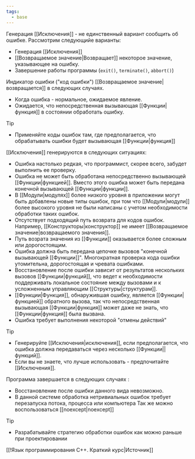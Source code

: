 ```yaml
---
tags:
  - base
---
```


Генерация [[Исключения]] - не единственный вариант сообщить об ошибке. Рассмотрим следующийе варианты:

- Генерация [[Исключения]] 
- [[Возвращаемое значение|Возвращает]] некоторое значение, указывающее на ошибку.
- Завершение работы программы (`exit()`, `terminate()`, `abbort()`) 

Индикатор ошибки ("код ошибки") [[Возвращаемое значение|возвращается]] в следующих случаях.
- Когда ошибка - нормальное, ожидаемое явление.
- Ожидается, что непосредственная вызывающая [[Функции|функция]] в состоянии обработать ошибку.

> [!tip]
> - Применяйте коды ошибок там, где предполагается, что обрабатывать ошибки будет вызывающая [[Функции|функция]]

[[Исключения]] генерируются в следующих ситуациях:
- Ошибка настолько редкая, что программист, скорее всего, забудет выполнить ее проверку.
- Ошибка не может быть обработана непосредственно вызывающей [[Функции|функцией]]. Вместо этого ошибка может быть передана конечной вызывающей  [[Функции|функции]].
- В [[Модули|модулях]] более низкого уровня в приложении могут быть добавлены новые типы ошибок, при том что [[Модули|модули]] более высокого уровня не были написаны с учетом необходимости обработки таких ошибок.
- Отсутствует подходящий путь возврата для кодов ошибок. Например, [[Конструкторы|конструктор]] не имеет [[Возвращаемое значение|возвращаемого значения]].
- Путь возрата значения из [[Функции]] оказывается более сложным или дорогостоящим.
- Ошибка должна быть передана цепочке вызовов "конечной вызывающей [[Функции]]". Многократная проверка кода ошибки утомительна, дорогостоящая и чревата ошибками.
- Восстановление после ошибки зависит от результатов нескольких вызовов [[Функции|функций]], что ведет к необходимости поддерживать локальное состояние между вызовами и к усложненным управляющим [[Структуры|структурам]].
- [[Функции|Функция]], обнаружившая ошибку, является [[Функции|функцией]] обратного вызова, так что непосредственная вызывающая [[Функции|функция]] может даже не знать, что [[Функции|функция]] была вызвана.
- Ошибка требует выполнения некоторой "отмены действий"

> [!tip]
> - Генерируйте [[Исключения|исключения]], если предполагается, что ошибка должна передаваться через несколько [[Функции||функций]].
> - Если вы не знаете, что лучше использовать - предпочитайте [[Исключения]].

Программа завершается в следующих случаях :
- Восстановление после ошибки данного вида невозможно.
- В данной системе обработка нетривиальных ошибок требует перезапуска потока, процесса или компьютера
Так же можно воспользоваться [[noexcept|noexcept]]

> [!tip]
> - Разрабатывайте стратегию обработки ошибок как можно раньше при проектировании

[[!Язык программирования C++. Краткий курс|Источник]]

